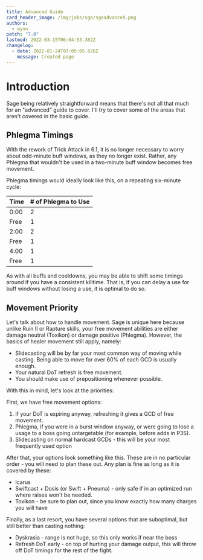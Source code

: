 ```yaml
---
title: Advanced Guide
card_header_image: /img/jobs/sge/sgeadvanced.png
authors:
  - wynn
patch: "7.0"
lastmod: 2022-03-15T06:04:53.382Z
changelog:
  - date: 2022-01-24T07:05:05.826Z
    message: Created page
---
```

# Introduction

Sage being relatively straightforward means that there's not all that much for an "advanced" guide to cover. I'll 
 try to cover some of the areas that aren't covered in the basic guide. 



## Phlegma Timings

With the rework of Trick Attack in 6.1, it is no longer necessary to worry about odd-minute buff windows, as they no longer exist. Rather, any Phlegma that wouldn't be used in a two-minute buff window becomes free movement.


Phlegma timings would ideally look like this, on a repeating six-minute cycle:

| Time | # of Phlegma to Use |
|------|---------------------|
| 0:00 | 2                   |
| Free | 1                   |
| 2:00 | 2                   |
| Free | 1                   |
| 4:00 | 1                   |
| Free | 1                   |






As with all buffs and cooldowns, you may be able to shift some timings around if you have a consistent killtime. That is, if you can delay a use for buff windows without losing a use, it is optimal to do so.



## Movement Priority

Let's talk about how to handle movement. Sage is unique here because unlike Ruin II or Rapture skills, your free
 movement abilities are either damage neutral (Toxikon) or damage positive (Phlegma). However, the basics of healer
 movement still apply, namely:

- Slidecasting will be by far your most common way of moving while casting. Being able to move for over 60% of each GCD
 is usually enough.
- Your natural DoT refresh is free movement.
- You should make use of prepositioning whenever possible.



With this in mind, let's look at the priorities:

First, we have free movement options:

1. If your DoT is expiring anyway, refreshing it gives a GCD of free movement.
2. Phlegma, if you were in a burst window anyway, or were going to lose a usage to a boss going untargetable (for
 example, before adds in P3S).
4. Slidecasting on normal hardcast GCDs - this will be your most frequently used option

After that, your options look something like this. These are in no particular order - you will need to plan these out.
Any plan is fine as long as it is covered by these:

- Icarus
- Swiftcast + Dosis (or Swift + Pneuma) - only safe if in an optimized run where raises won't be needed.
- Toxikon - be sure to plan out, since you know exactly how many charges you will have

Finally, as a last resort, you have several options that are suboptimal, but still better than casting nothing:

- Dyskrasia - range is not huge, so this only works if near the boss
- Refresh DoT early - on top of hurting your damage output, this will throw off DoT timings for the rest of the fight.
